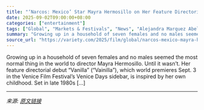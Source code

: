 ```yaml
---
title: "‘Narcos: Mexico’ Star Mayra Hermosillo on Her Feature Directorial Debut ‘Vanilla’ at the Venice Film Festival: ‘It Has Healed So Many Wounds in Me’"
date: 2025-09-02T09:00:00+08:00
categories: ["entertainment"]
tags: ["Global", "Markets & Festivals", "News", "Alejandra Marquez Abella", "Amat Escalante", "Narcos: Mexico", "Redrum", "Venice Days", "Venice Film Festival"]
summary: "Growing up in a household of seven females and no males seemed the most normal thing in the world to director Mayra Hermosillo. Until it wasn’t. Her feature directorial debut “Vanilla” (“Vainilla”), w"
source_url: "https://variety.com/2025/film/global/narcos-mexico-mayra-hermosillo-venice-film-festival-1236501150/"
---
```


Growing up in a household of seven females and no males seemed the most normal thing in the world to director Mayra Hermosillo. Until it wasn’t. Her feature directorial debut “Vanilla” (“Vainilla”), which world premieres Sept. 3 in the Venice Film Festival’s Venice Days sidebar, is inspired by her own childhood. Set in late 1980s [&#8230;]

---

*来源: [原文链接](https://variety.com/2025/film/global/narcos-mexico-mayra-hermosillo-venice-film-festival-1236501150/)*
